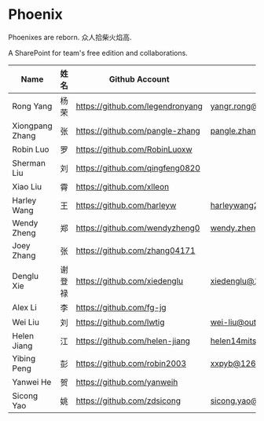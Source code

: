 # Phoenix
Phoenixes are reborn. 众人拾柴火焰高.  

A SharePoint for team's free edition and collaborations. 

| Name            | 姓名   | Github Account                   | Email                      |
|-----------------|--------|----------------------------------|----------------------------|
| Rong Yang       | 杨荣   | https://github.com/legendronyang | yangr.rong@gmail.com       |
| Xiongpang Zhang | 张     | https://github.com/pangle-zhang  | pangle.zhang@hotmail.com   |
| Robin Luo       | 罗     | https://github.com/RobinLuoxw    |                            |
| Sherman Liu     | 刘     | https://github.com/qingfeng0820  |                            |
| Xiao Liu        | 霄     | https://github.com/xlleon        |                            |
| Harley Wang     | 王     | https://github.com/harleyw       | harleywang2000@hotmail.com |
| Wendy Zheng     | 郑     | https://github.com/wendyzheng0   | wendy.zheng@qq.com         |
| Joey Zhang      | 张     | https://github.com/zhang04171    |                            |
| Denglu Xie      | 谢登禄 | https://github.com/xiedenglu     | xiedenglu@163.com          |
| Alex Li         | 李     | https://github.com/fg-jg         |                            |
| Wei Liu         | 刘     | https://github.com/lwtig         | wei-liu@outlook.com        |
| Helen Jiang     | 江     | https://github.com/helen-jiang   | helen14mitsui@gmail.com    |
| Yibing Peng     | 彭     | https://github.com/robin2003     | xxpyb@126.com              |
| Yanwei He       | 贺     | https://github.com/yanweih       |                            |
| Sicong Yao      | 姚     | https://github.com/zdsicong      | sicong.yao@qq.com          |
